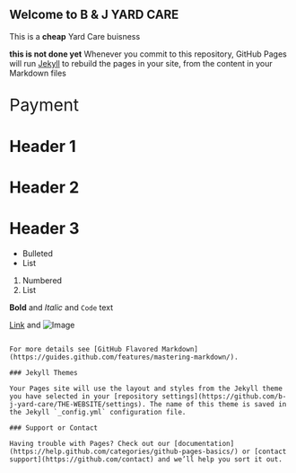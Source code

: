 ## Welcome to B & J YARD CARE

This is a **cheap** Yard Care buisness

**this is not done yet** 
Whenever you commit to this repository, GitHub Pages will run [Jekyll](https://jekyllrb.com/) to rebuild the pages in your site, from the content in your Markdown files

<p style="font-size:30px;">Payment</p> 




# Header 1
# Header 2
# Header 3

- Bulleted
- List

1. Numbered
2. List

**Bold** and _Italic_ and `Code` text

[Link](url) and ![Image](src)
```

For more details see [GitHub Flavored Markdown](https://guides.github.com/features/mastering-markdown/).

### Jekyll Themes

Your Pages site will use the layout and styles from the Jekyll theme you have selected in your [repository settings](https://github.com/b-j-yard-care/THE-WEBSITE/settings). The name of this theme is saved in the Jekyll `_config.yml` configuration file.

### Support or Contact

Having trouble with Pages? Check out our [documentation](https://help.github.com/categories/github-pages-basics/) or [contact support](https://github.com/contact) and we’ll help you sort it out.
